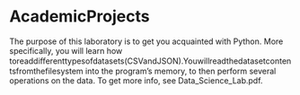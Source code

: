 # AcademicProjects
The purpose of this laboratory is to get you acquainted with Python. More specifically, you will learn how
toreaddiﬀerenttypesofdatasets(CSVandJSON).Youwillreadthedatasetcontentsfromthefilesystem
into the program’s memory, to then perform several operations on the data. 
To get more info, see Data_Science_Lab.pdf.
